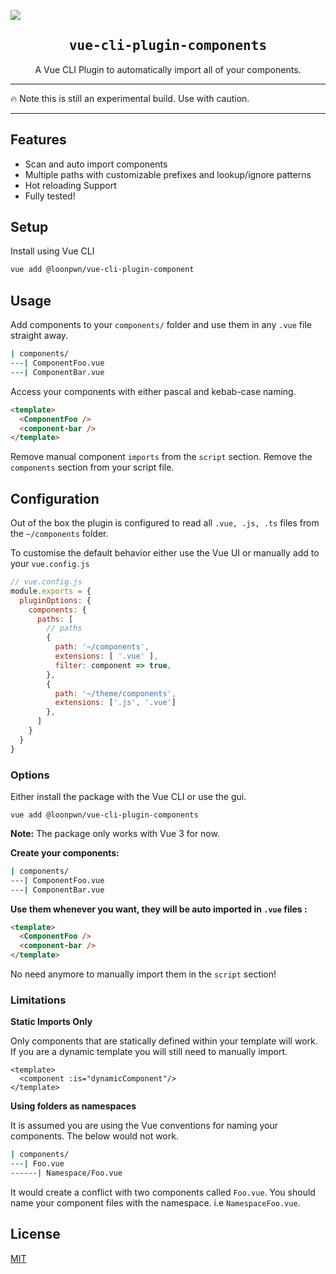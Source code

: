 ![](https://laravel-og.beyondco.de/Components.png?theme=light&packageManager=yarn+add&packageName=%40loonpwn%2Fvue-cli-plugin-components&pattern=texture&style=style_1&description=Automatically+import+components+in+Vue+CLI.&md=1&showWatermark=0&fontSize=100px&images=collection)

<h2 align='center'><samp>vue-cli-plugin-components</samp></h2>

<p align='center'>A Vue CLI Plugin to automatically import all of your components.</p>


---

:fire: Note this is still an experimental build. Use with caution.

---

## Features

- Scan and auto import components
- Multiple paths with customizable prefixes and lookup/ignore patterns
- Hot reloading Support
- Fully tested!

## Setup

Install using Vue CLI

```bash
vue add @loonpwn/vue-cli-plugin-component
```

## Usage

Add components to your `components/` folder and use them in any `.vue` file straight away.

```bash
| components/
---| ComponentFoo.vue
---| ComponentBar.vue
```

Access your components with either pascal and kebab-case naming.

```html
<template>
  <ComponentFoo />
  <component-bar />
</template>
```

Remove manual component `imports` from the `script` section. Remove the `components` section
from your script file.


## Configuration

Out of the box the plugin is configured to read all `.vue, .js, .ts` files from the `~/components` folder.

To customise the default behavior either use the Vue UI or manually add to your `vue.config.js`

```js
// vue.config.js
module.exports = {
  pluginOptions: {
    components: {
      paths: [
        // paths
        {
          path: '~/components',
          extensions: [ '.vue' ],
          filter: component => true,
        },
        {
          path: '~/theme/components',
          extensions: ['.js', '.vue']
        },
      ]
    }
  }
}
```

### Options

Either install the package with the Vue CLI or use the gui.

`vue add @loonpwn/vue-cli-plugin-components`

**Note:** The package only works with Vue 3 for now.

**Create your components:**

```bash
| components/
---| ComponentFoo.vue
---| ComponentBar.vue
```

**Use them whenever you want, they will be auto imported in `.vue` files :**

```html
<template>
  <ComponentFoo />
  <component-bar />
</template>
```

No need anymore to manually import them in the `script` section!


### Limitations

**Static Imports Only**

Only components that are statically defined within your template will work. If you are a dynamic template you will still
need to manually import.

```vue
<template>
  <component :is="dynamicComponent"/>
</template>
```

**Using folders as namespaces**

It is assumed you are using the Vue conventions for naming your components. The below would not work.

```bash
| components/
---| Foo.vue
------| Namespace/Foo.vue
```

It would create a conflict with two components called `Foo.vue`. You should name your component files with the namespace.
i.e `NamespaceFoo.vue`.

## License

[MIT](LICENSE)
